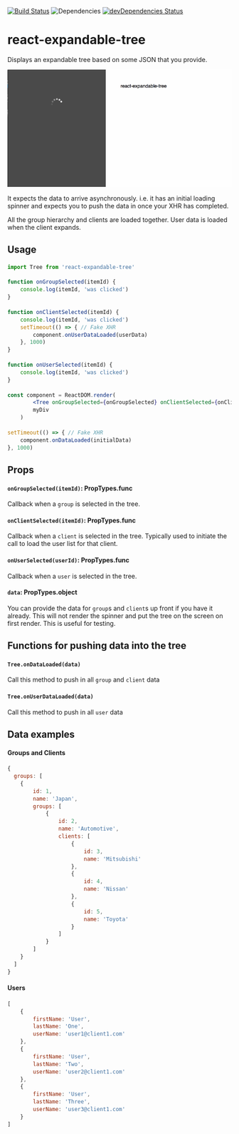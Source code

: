 [![Build Status](https://travis-ci.org/fauna5/react-expandable-tree.svg?branch=master)](https://travis-ci.org/fauna5/react-expandable-tree) ![Dependencies](https://david-dm.org/fauna5/react-expandable-tree.svg) [![devDependencies Status](https://david-dm.org/fauna5/react-expandable-tree/dev-status.svg)](https://david-dm.org/fauna5/react-expandable-tree?type=dev)

# react-expandable-tree

Displays an expandable tree based on some JSON that you provide. 

![expandable tree gif](https://raw.githubusercontent.com/fauna5/react-expandable-tree/master/react-expandable-tree.gif)

It expects the data to arrive asynchronously. i.e. it has an initial loading spinner and expects you to push the data in once your XHR has completed. 

All the group hierarchy and clients are loaded together. User data is loaded when the client expands.

## Usage

```jsx
import Tree from 'react-expandable-tree'

function onGroupSelected(itemId) {
	console.log(itemId, 'was clicked')
}

function onClientSelected(itemId) {
    console.log(itemId, 'was clicked')
    setTimeout(() => { // Fake XHR
        component.onUserDataLoaded(userData)
    }, 1000)
}

function onUserSelected(itemId) {
	console.log(itemId, 'was clicked')
}

const component = ReactDOM.render(
		<Tree onGroupSelected={onGroupSelected} onClientSelected={onClientSelected} onUserSelected={onUserSelected}/>,
		myDiv
	)

setTimeout(() => { // Fake XHR
	component.onDataLoaded(initialData)
}, 1000)

```

## Props

#### `onGroupSelected(itemId)`: PropTypes.func

Callback when a `group` is selected in the tree.

#### `onClientSelected(itemId)`: PropTypes.func

Callback when a `client` is selected in the tree. Typically used to initiate the call to load the user list for that client.

#### `onUserSelected(userId)`: PropTypes.func

Callback when a `user` is selected in the tree.

#### `data`: PropTypes.object

You can provide the data for `group`s and `client`s up front if you have it already. This will not render the spinner and put the tree on the screen on first render. This is useful for testing.

## Functions for pushing data into the tree

#### `Tree.onDataLoaded(data)`

Call this method to push in all `group` and `client` data

#### `Tree.onUserDataLoaded(data)`

Call this method to push in all `user` data

## Data examples

#### Groups and Clients

```jsx
{
  groups: [
    {
        id: 1,
        name: 'Japan',
        groups: [
            {
                id: 2,
                name: 'Automotive',
                clients: [
                    {
                        id: 3,
                        name: 'Mitsubishi'
                    },
                    {
                        id: 4,
                        name: 'Nissan'
                    },
                    {
                        id: 5,
                        name: 'Toyota'
                    }
                ]
            }
        ]
    }
  ]
}                       
```

#### Users

```jsx
[
    {
        firstName: 'User',
        lastName: 'One',
        userName: 'user1@client1.com'
    },
    {
        firstName: 'User',
        lastName: 'Two',
        userName: 'user2@client1.com'
    },
    {
        firstName: 'User',
        lastName: 'Three',
        userName: 'user3@client1.com'
    }
]
```